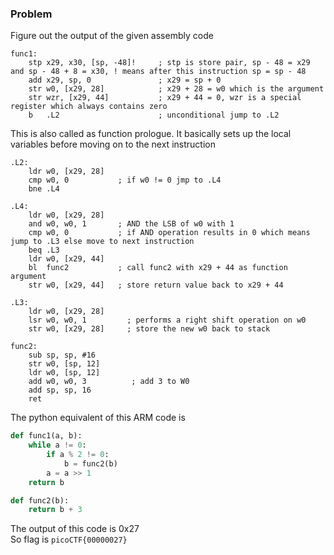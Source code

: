 ### Problem 

Figure out the output of the given assembly code

```ARM
func1:
	stp	x29, x30, [sp, -48]!     ; stp is store pair, sp - 48 = x29 and sp - 48 + 8 = x30, ! means after this instruction sp = sp - 48
	add	x29, sp, 0               ; x29 = sp + 0
	str	w0, [x29, 28]            ; x29 + 28 = w0 which is the argument
	str	wzr, [x29, 44]           ; x29 + 44 = 0, wzr is a special register which always contains zero
	b	.L2                      ; unconditional jump to .L2
```

This is also called as function prologue. It basically sets up the local variables before moving on to the next instruction

```ARM
.L2:
	ldr	w0, [x29, 28]
	cmp	w0, 0           ; if w0 != 0 jmp to .L4 
	bne	.L4
```

```ARM
.L4:
	ldr	w0, [x29, 28] 
	and	w0, w0, 1       ; AND the LSB of w0 with 1
	cmp	w0, 0           ; if AND operation results in 0 which means jump to .L3 else move to next instruction 
	beq	.L3
	ldr	w0, [x29, 44]
	bl	func2           ; call func2 with x29 + 44 as function argument
	str	w0, [x29, 44]   ; store return value back to x29 + 44
```

```ARM
.L3:
	ldr	w0, [x29, 28]
	lsr	w0, w0, 1         ; performs a right shift operation on w0
	str	w0, [x29, 28]     ; store the new w0 back to stack
```

```ARM
func2:
	sub	sp, sp, #16
	str	w0, [sp, 12]
	ldr	w0, [sp, 12]
	add	w0, w0, 3          ; add 3 to W0
	add	sp, sp, 16
	ret
```

The python equivalent of this ARM code is 

```python
def func1(a, b):
    while a != 0:
        if a % 2 != 0:
            b = func2(b)
        a = a >> 1
    return b

def func2(b):
    return b + 3
```

The output of this code is 0x27 \
So flag is `picoCTF{00000027}`
